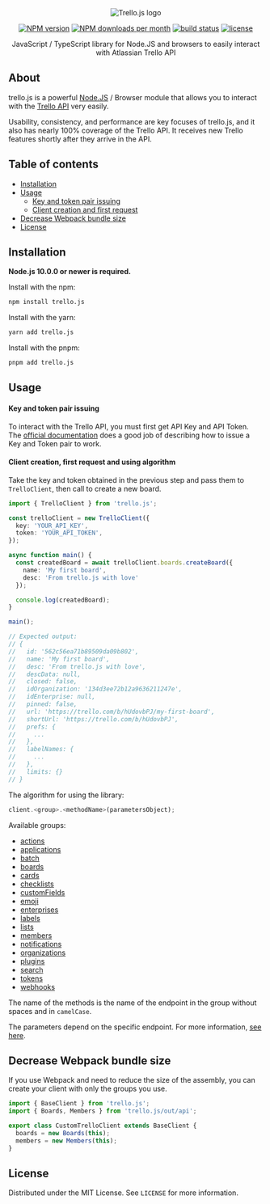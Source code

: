 <div align="center">
  <img alt="Trello.js logo" src="https://bad37fb3-cb50-4e0b-9035-a3e09e8afb3b.selstorage.ru/trello.js%2Flogo.svg"/>

<a href="https://www.npmjs.com/package/trello.js"><img alt="NPM version" src="https://img.shields.io/npm/v/trello.js.svg?maxAge=3600&style=flat-square" /></a>
<a href="https://www.npmjs.com/package/trello.js"><img alt="NPM downloads per month" src="https://img.shields.io/npm/dm/trello.js.svg?maxAge=3600&style=flat-square" /></a>
<a href="https://github.com/MrRefactoring/trello.js"><img alt="build status" src="https://img.shields.io/github/actions/workflow/status/mrrefactoring/trello.js/ci.yml?style=flat-square"></a>
<a href="https://github.com/mrrefactoring/trello.js/blob/develop/LICENSE"><img alt="license" src="https://img.shields.io/github/license/mrrefactoring/trello.js?color=green&style=flat-square"/></a>

<span>JavaScript / TypeScript library for Node.JS and browsers to easily interact with Atlassian Trello API</span>
</div>

## About

trello.js is a powerful [Node.JS](https://nodejs.org/) / Browser module that allows you to interact with the [Trello API](https://developer.atlassian.com/cloud/trello/rest/api-group-actions/) very easily.

Usability, consistency, and performance are key focuses of trello.js, and it also has nearly 100% coverage of the Trello API. It receives new Trello features shortly after they arrive in the API.

## Table of contents

- [Installation](#installation)
- [Usage](#usage)
  - [Key and token pair issuing](#key-and-token-pair-issuing)
  - [Client creation and first request](#client-creation-first-request-and-using-algorithm)
- [Decrease Webpack bundle size](#decrease-webpack-bundle-size)
- [License](#license)

## Installation

**Node.js 10.0.0 or newer is required.**

Install with the npm:

```bash
npm install trello.js
```

Install with the yarn:

```bash
yarn add trello.js
```

Install with the pnpm:

```bash
pnpm add trello.js
```

## Usage

#### Key and token pair issuing

To interact with the Trello API, you must first get API Key and API Token.
The [official documentation](https://developer.atlassian.com/cloud/trello/guides/rest-api/api-introduction/#authentication-and-authorization) does a good job of describing how to issue a Key and Token pair to work.

#### Client creation, first request and using algorithm

Take the key and token obtained in the previous step and pass them to `TrelloClient`, then call to create a new board.

```typescript
import { TrelloClient } from 'trello.js';

const trelloClient = new TrelloClient({
  key: 'YOUR_API_KEY',
  token: 'YOUR_API_TOKEN',
});

async function main() {
  const createdBoard = await trelloClient.boards.createBoard({
    name: 'My first board',
    desc: 'From trello.js with love'
  });

  console.log(createdBoard);
}

main();

// Expected output:
// {
//   id: '562c56ea71b89509da09b802',
//   name: 'My first board',
//   desc: 'From trello.js with love',
//   descData: null,
//   closed: false,
//   idOrganization: '134d3ee72b12a9636211247e',
//   idEnterprise: null,
//   pinned: false,
//   url: 'https://trello.com/b/hUdovbPJ/my-first-board',
//   shortUrl: 'https://trello.com/b/hUdovbPJ',
//   prefs: {
//     ...
//   },
//   labelNames: {
//     ...
//   },
//   limits: {}
// }
```

The algorithm for using the library:

```typescript
client.<group>.<methodName>(parametersObject);
```

Available groups:

- [actions](https://developer.atlassian.com/cloud/trello/rest/api-group-actions/#api-group-actions)
- [applications](https://developer.atlassian.com/cloud/trello/rest/api-group-applications/#api-group-applications)
- [batch](https://developer.atlassian.com/cloud/trello/rest/api-group-batch/#api-group-batch)
- [boards](https://developer.atlassian.com/cloud/trello/rest/api-group-boards/#api-group-boards)
- [cards](https://developer.atlassian.com/cloud/trello/rest/api-group-cards/#api-group-cards)
- [checklists](https://developer.atlassian.com/cloud/trello/rest/api-group-checklists/#api-group-checklists)
- [customFields](https://developer.atlassian.com/cloud/trello/rest/api-group-customfields/#api-group-customfields)
- [emoji](https://developer.atlassian.com/cloud/trello/rest/api-group-emoji/#api-group-emoji)
- [enterprises](https://developer.atlassian.com/cloud/trello/rest/api-group-enterprises/#api-group-enterprises)
- [labels](https://developer.atlassian.com/cloud/trello/rest/api-group-labels/#api-group-labels)
- [lists](https://developer.atlassian.com/cloud/trello/rest/api-group-lists/#api-group-lists)
- [members](https://developer.atlassian.com/cloud/trello/rest/api-group-members/#api-group-members)
- [notifications](https://developer.atlassian.com/cloud/trello/rest/api-group-notifications/#api-group-notifications)
- [organizations](https://developer.atlassian.com/cloud/trello/rest/api-group-organizations/#api-group-organizations)
- [plugins](https://developer.atlassian.com/cloud/trello/rest/api-group-plugins/#api-group-plugins)
- [search](https://developer.atlassian.com/cloud/trello/rest/api-group-search/#api-group-search)
- [tokens](https://developer.atlassian.com/cloud/trello/rest/api-group-tokens/#api-group-tokens)
- [webhooks](https://developer.atlassian.com/cloud/trello/rest/api-group-webhooks/#api-group-webhooks)

The name of the methods is the name of the endpoint in the group without spaces and in `camelCase`.

The parameters depend on the specific endpoint. For more information, [see here](https://mrrefactoring.github.io/trello.js/).

## Decrease Webpack bundle size

If you use Webpack and need to reduce the size of the assembly, you can create your client with only the groups you use.

```typescript
import { BaseClient } from 'trello.js';
import { Boards, Members } from 'trello.js/out/api';

export class CustomTrelloClient extends BaseClient {
  boards = new Boards(this);
  members = new Members(this);
}
```

## License

Distributed under the MIT License. See `LICENSE` for more information.
